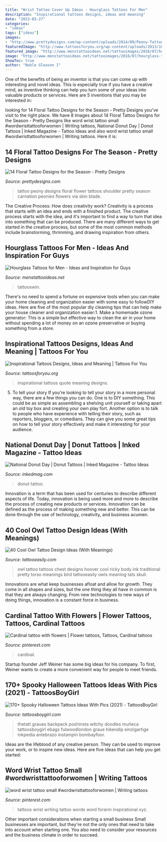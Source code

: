 ```yaml
---
title: "Wrist Tattoo Cover Up Ideas - Hourglass Tattoos For Men"
description: "Inspirational tattoos designs, ideas and meaning"
date: "2023-03-27"
categories:
- "ideas"
tags: ["ideas"]
images:
- "http://www.prettydesigns.com/wp-content/uploads/2014/09/Peony-Tattoo.jpg"
featuredImage: "http://www.tattoosforyou.org/wp-content/uploads/2013/10/Inspirational-Quote-Tattoos.jpg"
featured_image: "http://www.menstattooideas.net/tattooimages/2016/07/hourglass-tattoos-21.jpg"
image: "http://www.menstattooideas.net/tattooimages/2016/07/hourglass-tattoos-21.jpg"
ShowToc: true
author: "Noble Gleason I"
---
```



One of the benefits of being an inventor is that you can come up with interesting and novel ideas. This is especially true if you have a creative mind, as inventive thinking can help you turn some of your ideas into valuable products or services. Here are 5 inventions that you may be interested in: 

	

		
looking for 14 Floral Tattoo Designs for the Season - Pretty Designs you've visit to the right place. We have 8 Images about 14 Floral Tattoo Designs for the Season - Pretty Designs like word wrist tattoo small #wordwristtattooforwomen | Writing tattoos, National Donut Day | Donut Tattoos | Inked Magazine - Tattoo Ideas and also word wrist tattoo small #wordwristtattooforwomen | Writing tattoos. Here it is:
		
    
## 14 Floral Tattoo Designs For The Season - Pretty Designs

<img loading=lazy src="http://www.prettydesigns.com/wp-content/uploads/2014/09/Peony-Tattoo.jpg" onerror="this.onerror=null;this.src='https://tse3.mm.bing.net/th?id=OIP.4fC7r_rhyItCRHnOni83awHaKX&amp;pid=15.1';" alt="14 Floral Tattoo Designs for the Season - Pretty Designs">

_Source: prettydesigns.com_

>tattoo peony designs floral flower tattoos shoulder pretty season carnation peonies flowers via skin blade. 

	

The Creative Process: How does creativity work?
Creativity is a process that starts with an idea and ends with a finished product. The creative process starts with the idea, and it's important to find a way to turn that idea into something that can be produced. There are many different ways to get started in the creative process, but some of the most common methods include brainstorming, thrimming, and drawing inspiration from others.

    
## Hourglass Tattoos For Men - Ideas And Inspiration For Guys

<img loading=lazy src="http://www.menstattooideas.net/tattooimages/2016/07/hourglass-tattoos-21.jpg" onerror="this.onerror=null;this.src='https://tse3.mm.bing.net/th?id=OIP.-qUSLBZbGcuob_OP5ItNJgHaJ4&amp;pid=15.1';" alt="Hourglass Tattoos for Men - Ideas and Inspiration for Guys">

_Source: menstattooideas.net_

>tattooswin. 

	

There's no need to spend a fortune on expensive tools when you can make your home cleaning and organization easier with some easy to followDIY ideas. Here are five of the most popular diy cleaning tips that can help make your house cleaner and organization easier:1. Make a homemade ozone generator: This is a simple but effective way to clean the air in your home without spending a lot of money on an ozone preservative or buying something from a store.

    
## Inspirational Tattoos Designs, Ideas And Meaning | Tattoos For You

<img loading=lazy src="http://www.tattoosforyou.org/wp-content/uploads/2013/10/Inspirational-Quote-Tattoos.jpg" onerror="this.onerror=null;this.src='https://tse4.mm.bing.net/th?id=OIP.YAAlOzM4dhUZmS9yIZ-wHwHaLH&amp;pid=15.1';" alt="Inspirational Tattoos Designs, Ideas and Meaning | Tattoos For You">

_Source: tattoosforyou.org_

>inspirational tattoos quote meaning designs. 

	

5. To tell your story
If you're looking to tell your story in a more personal way, there are a few things you can do. One is to DIY something. This could be as simple as assembling a shelving unit yourself or taking apart an old toy box and creating your own play fort. Another option is to talk to people who have experience with telling their story, such as reporters, bloggers, or comedians. They can give you some great tips on how to tell your story effectively and make it interesting for your audience.

    
## National Donut Day | Donut Tattoos | Inked Magazine - Tattoo Ideas

<img loading=lazy src="https://www.inkedmag.com/.image/t_share/MTU5MDMzMDg2Njk3ODc1MjI0/7.png" onerror="this.onerror=null;this.src='https://tse3.mm.bing.net/th?id=OIP.dnG5Ttv5dKzKLt61SKWksAHaHb&amp;pid=15.1';" alt="National Donut Day | Donut Tattoos | Inked Magazine - Tattoo Ideas">

_Source: inkedmag.com_

>donut tattoo. 

	

Innovation is a term that has been used for centuries to describe different aspects of life. Today, innovation is being used more and more to describe the process of creating new products or services. Innovation can be defined as the process of making something new and better. This can be done through the use of technology, creativity, and business acumen.

    
## 40 Cool Owl Tattoo Design Ideas (With Meanings)

<img loading=lazy src="http://www.tattooeasily.com/wp-content/uploads/2013/07/owl-tattoo-39.jpg" onerror="this.onerror=null;this.src='https://tse3.mm.bing.net/th?id=OIP.PWmxu083TvN1iiWhcj6GnwHaLG&amp;pid=15.1';" alt="40 Cool Owl Tattoo Design Ideas (With Meanings)">

_Source: tattooeasily.com_

>owl tattoo tattoos chest designs hoover cool ricky body ink traditional pretty torso meanings bird tattooeasily owls meaning tats skull. 

	

Innovations are what keep businesses afloat and allow for growth. They come in all shapes and sizes, but the one thing they all have in common is that they are always changing. From new technologies to new ways of doing things, innovation is a constant force in business.

    
## Cardinal Tattoo With Flowers | Flower Tattoos, Tattoos, Cardinal Tattoos

<img loading=lazy src="https://i.pinimg.com/736x/74/7c/f2/747cf24c84b58a99a208d9951f4104a3.jpg" onerror="this.onerror=null;this.src='https://tse2.mm.bing.net/th?id=OIP.0kiVkjk1oOlJRS4NrmLT2wHaJ3&amp;pid=15.1';" alt="Cardinal tattoo with flowers | Flower tattoos, Tattoos, Cardinal tattoos">

_Source: pinterest.com_

>cardinal. 

	

Startup founder Jeff Weiner has some big ideas for his company. To first, Weiner wants to create a more convenient way for people to meet friends.

    
## 170+ Spooky Halloween Tattoos Ideas With Pics (2021) - TattoosBoyGirl

<img loading=lazy src="https://cdn.tattoosboygirl.com/wp-content/uploads/2021/08/Halloween-Tattoo-designs-115.jpg" onerror="this.onerror=null;this.src='https://tse1.mm.bing.net/th?id=OIP.vjpzdkBY8bXqkRdHVBEp4QHaK_&amp;pid=15.1';" alt="170+ Spooky Halloween Tattoos Ideas With Pics (2021) - TattoosBoyGirl">

_Source: tattoosboygirl.com_

>thetatt graues backpack poshinsta witchy doodles muñeca tattoosboygirl ebags fulwoodlondon graue hikendip einzigartige inkpedia antebrazo instampin bombayfoor. 

	

Ideas are the lifeblood of any creative person. They can be used to improve your work, or to inspire new ideas. Here are five ideas that can help you get started: 

    
## Word Wrist Tattoo Small #wordwristtattooforwomen | Writing Tattoos

<img loading=lazy src="https://i.pinimg.com/736x/26/82/fe/2682fe1396fb43b9d79a576cefe72f3d.jpg" onerror="this.onerror=null;this.src='https://tse1.mm.bing.net/th?id=OIP.EJRN4Wdm_j15gyORx_IUjwHaJ4&amp;pid=15.1';" alt="word wrist tattoo small #wordwristtattooforwomen | Writing tattoos">

_Source: pinterest.com_

>tattoos wrist writing tattoo words word forarm inspirational xyz. 

	

Other important considerations when starting a small business
Small businesses are important, but they're not the only ones that need to take into account when starting one. You also need to consider your resources and the business climate in order to succeed.

